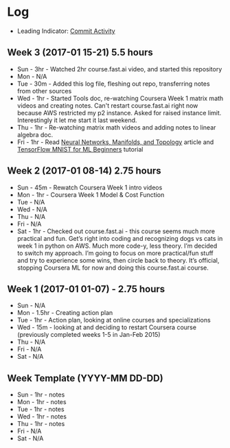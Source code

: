 # Log

- Leading Indicator: [Commit Activity](https://github.com/sbecker/machine-learning/graphs/commit-activity)

## Week 3 (2017-01 15-21) 5.5 hours
- Sun - 3hr - Watched 2hr course.fast.ai video, and started this repository
- Mon - N/A
- Tue - 30m - Added this log file, fleshing out repo, transferring notes from other sources
- Wed - 1hr - Started Tools doc, re-watching Coursera Week 1 matrix math videos and creating notes. Can't restart course.fast.ai right now because AWS restricted my p2 instance. Asked for raised instance limit. Interestingly it let me start it last weekend.
- Thu - 1hr - Re-watching matrix math videos and adding notes to linear algebra doc.
- Fri - 1hr - Read [Neural Networks, Manifolds, and Topology](http://colah.github.io/posts/2014-03-NN-Manifolds-Topology/) article and [TensorFlow MNIST for ML Beginners](https://www.tensorflow.org/tutorials/mnist/beginners/) tutorial 

## Week 2 (2017-01 08-14) 2.75 hours
- Sun - 45m - Rewatch Coursera Week 1 intro videos
- Mon - 1hr - Coursera Week 1 Model & Cost Function
- Tue - N/A
- Wed - N/A
- Thu - N/A
- Fri - N/A
- Sat - 1hr - Checked out course.fast.ai - this course seems much more practical and fun. Get’s right into coding and recognizing dogs vs cats in week 1 in python on AWS. Much more code-y, less theory. I’m decided to switch my approach. I’m going to focus on more practical/fun stuff and try to experience some wins, then circle back to theory. It’s official, stopping Coursera ML for now and doing this course.fast.ai course.

## Week 1 (2017-01 01-07) - 2.75 hours
- Sun - N/A
- Mon - 1.5hr - Creating action plan
- Tue - 1hr - Action plan, looking at online courses and specializations
- Wed - 15m - looking at and deciding to restart Coursera course (previously completed weeks 1-5 in Jan-Feb 2015)
- Thu - N/A
- Fri - N/A
- Sat - N/A




## Week Template (YYYY-MM DD-DD)
- Sun - 1hr - notes
- Mon - 1hr - notes
- Tue - 1hr - notes
- Wed - 1hr - notes
- Thu - 1hr - notes
- Fri - N/A
- Sat - N/A
